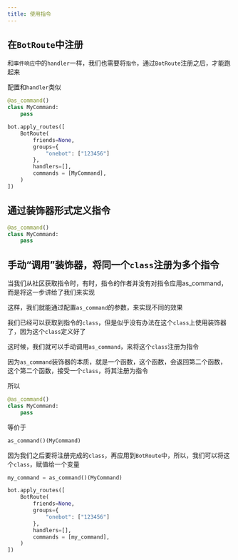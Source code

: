 ```yaml
---
title: 使用指令
---
```




## 在`BotRoute`中注册

和`事件响应`中的`handler`一样，我们也需要将`指令`，通过`BotRoute`注册之后，才能跑起来

配置和`handler`类似

```py
@as_command()
class MyCommand:
    pass

bot.apply_routes([
    BotRoute(
        friends=None,
        groups={
            "onebot": ["123456"]
        },
        handlers=[],
        commands = [MyCommand],
    )
])
```

## 通过装饰器形式定义指令

```py
@as_command()
class MyCommand:
    pass
```

## 手动“调用”装饰器，将同一个`class`注册为多个指令

当我们从社区获取指令时，有时，指令的作者并没有对指令应用as_command，而是将这一步讲给了我们来实现

这样，我们就能通过配置`as_command`的参数，来实现不同的效果

我们已经可以获取到指令的`class`，但是似乎没有办法在这个`class`上使用装饰器了，因为这个`class`定义好了

这时候，我们就可以手动调用`as_command`，来将这个`class`注册为指令

因为`as_command`装饰器的本质，就是一个函数，这个函数，会返回第二个函数，这个第二个函数，接受一个`class`，将其注册为指令

所以

```py
@as_command()
class MyCommand:
    pass
```

等价于

```py
as_command()(MyCommand)
```

因为我们之后要将注册完成的`class`，再应用到`BotRoute`中，所以，我们可以将这个`class`，赋值给一个变量

```py
my_command = as_command()(MyCommand)

bot.apply_routes([
    BotRoute(
        friends=None,
        groups={
            "onebot": ["123456"]
        },
        handlers=[],
        commands = [my_command],
    )
])
```
